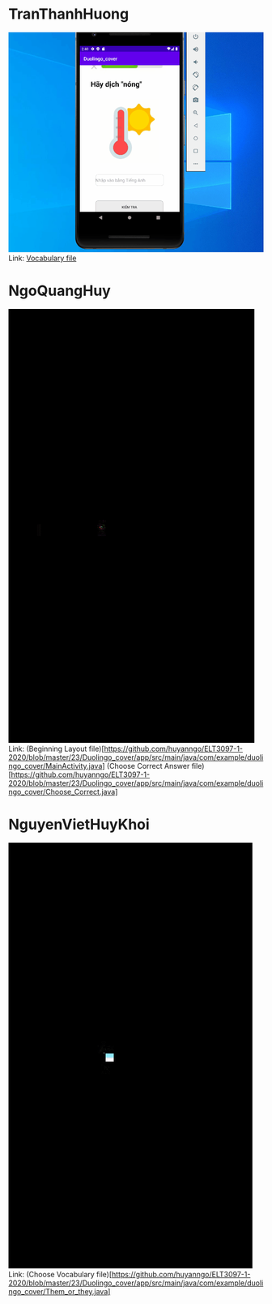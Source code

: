 # TranThanhHuong 
![](TranThanhHuong.gif)
Link: [Vocabulary file](https://github.com/huyanngo/ELT3097-1-2020/blob/master/23/Duolingo_cover/app/src/main/java/com/example/duolingo_cover/Vocabulary.java)

# NgoQuangHuy 
![](NgoQuangHuy.gif)
Link:
(Beginning Layout file)[https://github.com/huyanngo/ELT3097-1-2020/blob/master/23/Duolingo_cover/app/src/main/java/com/example/duolingo_cover/MainActivity.java]
(Choose Correct Answer file)[https://github.com/huyanngo/ELT3097-1-2020/blob/master/23/Duolingo_cover/app/src/main/java/com/example/duolingo_cover/Choose_Correct.java]

# NguyenVietHuyKhoi 
![](NguyenVietHuyKhoi.gif)
Link: (Choose Vocabulary file)[https://github.com/huyanngo/ELT3097-1-2020/blob/master/23/Duolingo_cover/app/src/main/java/com/example/duolingo_cover/Them_or_they.java]
